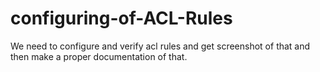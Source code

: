 # configuring-of-ACL-Rules

 We need to configure and verify acl rules and get screenshot of that and then make a proper documentation of  that.
